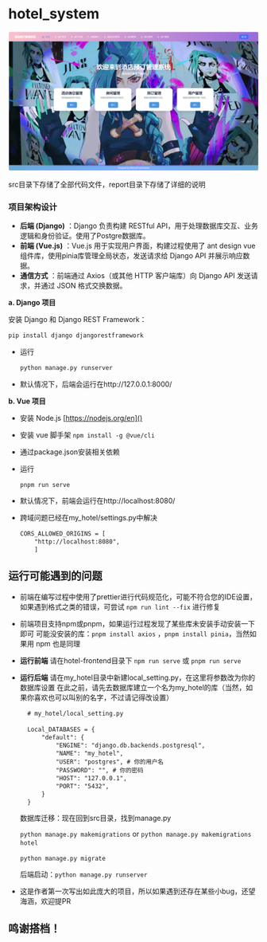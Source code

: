 # hotel_system

![image-20241230113228077](README.assets/image-20241230113228077.png)

src目录下存储了全部代码文件，report目录下存储了详细的说明

### **项目架构设计**

- **后端 (Django)** ：Django 负责构建 RESTful API，用于处理数据库交互、业务逻辑和身份验证。使用了Postgre数据库。
- **前端 (Vue.js)** ：Vue.js 用于实现用户界面，构建过程使用了 ant design vue 组件库，使用pinia库管理全局状态，发送请求给 Django API 并展示响应数据。
- **通信方式** ：前端通过 Axios（或其他 HTTP 客户端库）向 Django API 发送请求，并通过 JSON 格式交换数据。

**a. Django 项目**

安装 Django 和 Django REST Framework：

```bash
pip install django djangorestframework
```

* 运行
  ```bash
  python manage.py runserver
  ```
  
* 默认情况下，后端会运行在http://127.0.0.1:8000/

**b. Vue 项目**

- 安装 Node.js [https://nodejs.org/en]()
- 安装 vue 脚手架 `npm install -g @vue/cli`
- 通过package.json安装相关依赖
- 运行

  ```
  pnpm run serve
  ```

- 默认情况下，前端会运行在http://localhost:8080/

- 跨域问题已经在my_hotel/settings.py中解决

  ```
  CORS_ALLOWED_ORIGINS = [
      "http://localhost:8080",
      ]
  ```

## 运行可能遇到的问题

- 前端在编写过程中使用了prettier进行代码规范化，可能不符合您的IDE设置，如果遇到格式之类的错误，可尝试 `npm run lint --fix` 进行修复

- 前端项目支持npm或pnpm，如果运行过程发现了某些库未安装手动安装一下即可
  可能没安装的库：`pnpm install axios` ，`pnpm install pinia`，当然如果用 npm 也是同理
  
- **运行前端** 请在hotel-frontend目录下 `npm run serve` 或  `pnpm run serve`

- **运行后端**
  请在my_hotel目录中新建local_setting.py，在这里将参数改为你的数据库设置
  在此之前，请先去数据库建立一个名为my_hotel的库（当然，如果你喜欢也可以叫别的名字，不过请记得改设置）

  ```
    # my_hotel/local_setting.py
  
    Local_DATABASES = {
        "default": {
            "ENGINE": "django.db.backends.postgresql",
            "NAME": "my_hotel",
            "USER": "postgres", # 你的用户名
            "PASSWORD": "", # 你的密码
            "HOST": "127.0.0.1",
            "PORT": "5432",
        }
    }
  ```

  数据库迁移：现在回到src目录，找到manage.py

  `python manage.py makemigrations` or `python manage.py makemigrations hotel`

  `python manage.py migrate`

  后端启动：`python manage.py runserver`
  
- 这是作者第一次写出如此庞大的项目，所以如果遇到还存在某些小bug，还望海涵，欢迎提PR

## 鸣谢搭档！
